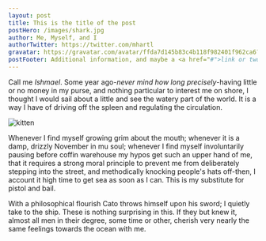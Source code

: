 ```yaml
---
layout: post
title: This is the title of the post
postHero: /images/shark.jpg
author: Me, Myself, and I
authorTwitter: https://twitter.com/mhartl
gravatar: https://gravatar.com/avatar/ffda7d145b83c4b118f982401f962ca6?s=150
postFooter: Additional information, and maybe a <a href="#">link or two</a>
---
```


Call me *Ishmael*. Some year ago-*never mind how long
precisely*-having little or no money in my purse, and nothing
particular to interest me on shore, I thought I would sail about a
little
and see the watery part of the world. It is a way I have of driving
off
the spleen and regulating the circulation.

<img class="pull-left" src="https://placekitten.com/g/400/200"
     alt="kitten">

Whenever I find myself growing grim about the mouth; whenever it is a
damp, drizzly November in mu soul; whenever I find myself involuntarily
pausing before coffin warehouse my hypos get such an upper hand of me, that
it requires a strong moral principle to prevent me from deliberately
stepping into the street, and methodically knocking people's hats off-then, I
account it high time to get sea as soon as I can. This is my substitute
for pistol and bail.

With a philosophical flourish Cato throws himself upon
his sword; I quietly take to the ship. These is nothing surprising in this.
If they but knew it, almost all men in their degree, some time or other,
cherish very nearly the same feelings towards the ocean with me.
